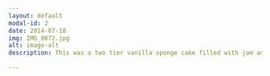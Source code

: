 ```yaml
---
layout: default
modal-id: 2
date: 2014-07-18
img: IMG_0072.jpg
alt: image-alt
description: This was a two tier vanilla sponge cake filled with jam and buttercream and covered with fondant. All of the cake was edible, including the handmade sugarpaste tiara.

---
```

